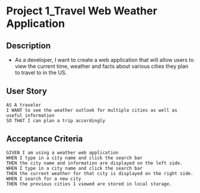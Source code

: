 # Project 1_Travel Web Weather Application

## Description

* As a developer, I want to create a web application that will allow users to view the current time, weather and facts about various cities they plan to travel to in the US.

## User Story

```
AS A traveler
I WANT to see the weather outlook for multiple cities as well as useful information
SO THAT I can plan a trip accordingly
```

## Acceptance Criteria

```
GIVEN I am using a weather web application
WHEN I type in a city name and click the search bar
THEN the city name and information are displayed on the left side.
WHEN I type in a city name and click the search bar
THEN the current weather for that city is displayed on the right side.
WHEN I search for a new city
THEN the previous cities I viewed are stored in local storage.

```